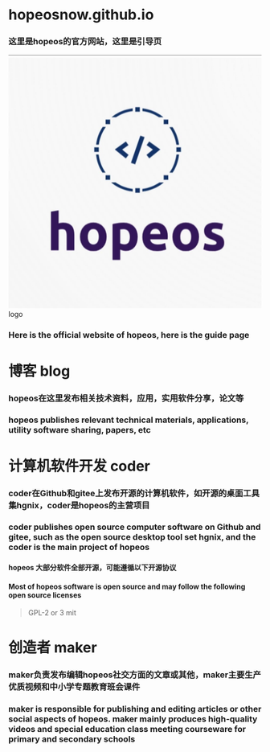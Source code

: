 # hopeosnow.github.io
### 这里是hopeos的官方网站，这里是引导页  
<img src='/logo.jpg'> logo</img>

### Here is the official website of hopeos, here is the guide page
# 博客 blog
### hopeos在这里发布相关技术资料，应用，实用软件分享，论文等 
### hopeos publishes relevant technical materials, applications, utility software sharing, papers, etc
# 计算机软件开发 coder
### coder在Github和gitee上发布开源的计算机软件，如开源的桌面工具集hgnix，coder是hopeos的主营项目
### coder publishes open source computer software on Github and gitee, such as the open source desktop tool set hgnix, and the coder is the main project of hopeos
#### hopeos 大部分软件全部开源，可能遵循以下开源协议
#### Most of hopeos software is open source and may follow the following open source licenses
> GPL-2 or 3
> mit

# 创造者 maker
### maker负责发布编辑hopeos社交方面的文章或其他，maker主要生产优质视频和中小学专题教育班会课件
### maker is responsible for publishing and editing articles or other social aspects of hopeos. maker mainly produces high-quality videos and special education class meeting courseware for primary and secondary schools



